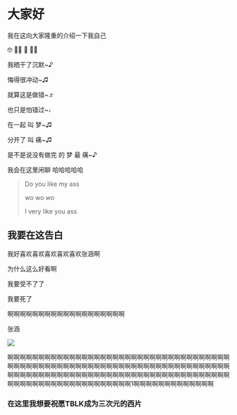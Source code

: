 # 大家好

我在这向大家隆重的介绍一下我自己

🤓
👔🤳
👖
👞👞

我晒干了沉默~♪

悔得很冲动~♫

就算这是做错~♬

也只是怕错过~♩

在一起 叫 梦~♫

分开了 叫 痛~♫

是不是说没有做完 的 梦 最 痛~♪



我会在这里闲聊 哈哈哈哈哈

> Do you like my ass
>
> wo wo wo
>
> I very like you ass      

## 我要在这告白

我好喜欢喜欢喜欢喜欢喜欢张涵啊

为什么这么好看啊

我要受不了了

我要死了

啊啊啊啊啊啊啊啊啊啊啊啊啊啊啊啊啊啊啊

张涵

![](http://wx1.sinaimg.cn/large/006mMMLigy1gctycm9h1jj30sg0se76z.jpg)

啊啊啊啊啊啊啊啊啊啊啊啊啊啊啊啊啊啊啊啊啊啊啊啊啊啊啊啊啊啊啊啊啊啊啊啊啊啊啊啊啊啊啊啊啊啊啊啊啊啊啊啊啊啊啊啊啊啊啊啊啊啊啊啊啊啊啊啊啊啊啊啊啊啊啊啊啊啊啊啊啊啊啊啊啊啊啊啊啊啊啊啊啊啊啊啊啊啊啊啊啊啊啊啊啊啊啊啊啊啊啊啊啊啊啊啊啊啊啊啊啊啊啊啊啊啊啊啊1啊啊啊啊啊啊啊啊啊啊啊啊啊

### 在这里我想要祝愿TBLK成为三次元的西片

